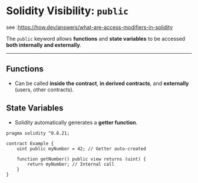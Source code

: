 # Solidity Visibility: `public`

see :https://how.dev/answers/what-are-access-modifiers-in-solidity

The `public` keyword allows **functions** and **state variables** to be accessed **both internally and externally**.

---

## Functions
- Can be called **inside the contract**, **in derived contracts**, and **externally** (users, other contracts).

## State Variables
- Solidity automatically generates a **getter function**.

```solidity
pragma solidity ^0.8.21;

contract Example {
    uint public myNumber = 42; // Getter auto-created

    function getNumber() public view returns (uint) {
        return myNumber; // Internal call
    }
}
